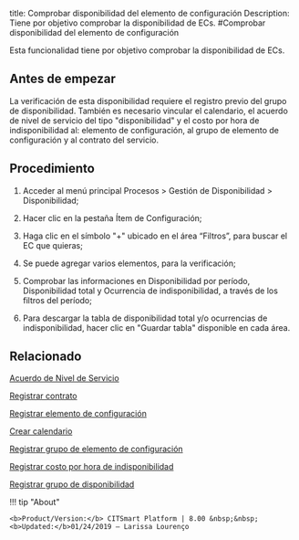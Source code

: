 title: Comprobar disponibilidad del elemento de configuración
Description: Tiene por objetivo comprobar la disponibilidad de ECs.
#Comprobar disponibilidad del elemento de configuración
 
Esta funcionalidad tiene por objetivo comprobar la disponibilidad de ECs.

Antes de empezar
----------------

La verificación de esta disponibilidad requiere el registro previo del grupo de
disponibilidad. También es necesario vincular el calendario, el acuerdo de nivel
de servicio del tipo "disponibilidad" y el costo por hora de indisponibilidad
al: elemento de configuración, al grupo de elemento de configuración y al
contrato del servicio.

Procedimiento
-------------

1.  Acceder al menú principal Procesos \> Gestión de Disponibilidad \>
    Disponibilidad;

2.  Hacer clic en la pestaña Ítem de Configuración;

3.  Haga clic en el símbolo "+" ubicado en el área “Filtros”, para buscar el EC
    que quieras;

4.  Se puede agregar varios elementos, para la verificación;

5.  Comprobar las informaciones en Disponibilidad por período, Disponibilidad
    total y Ocurrencia de indisponibilidad, a través de los filtros del período;

6.  Para descargar la tabla de disponibilidad total y/o ocurrencias de
    indisponibilidad, hacer clic en "Guardar tabla" disponible en cada área.

Relacionado
----------------

[Acuerdo de Nivel de Servicio](/es-es/citsmart-esp-8/processes/service-level/use/service-level-agreement.html)

[Registrar contrato](/es-es/citsmart-esp-8/additional-features/contract-management/use/register-contract.html)

[Registrar elemento de configuración](/es-es/citsmart-esp-8/processes/configuration/use/register-CI.html)

[Crear calendario](/es-es/citsmart-esp-8/platform-administration/time/create-calendar.html)

[Registrar grupo de elemento de configuración](/es-es/citsmart-esp-8/processes/configuration/configuration/register-configuration-item-group.html)

[Registrar costo por hora de indisponibilidad](/es-es/citsmart-esp-8/processes/configuration/use/cost-per-hour-unavailability.html) 

[Registrar grupo de disponibilidad](/es-es/citsmart-esp-8/processes/availability/configuration/register-availability-group.html)

!!! tip "About"

    <b>Product/Version:</b> CITSmart Platform | 8.00 &nbsp;&nbsp;
    <b>Updated:</b>01/24/2019 – Larissa Lourenço
